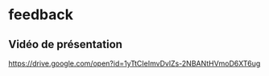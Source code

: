 # feedback

## Vidéo de présentation

https://drive.google.com/open?id=1yTtCIeImvDvlZs-2NBANtHVmoD6XT6ug
